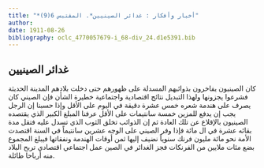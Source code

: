 ```yaml
---
title: "*أخبار وأفكار : غدائر الصينيين*. المقتبس 6(9)"
author: 
date: 1911-08-26
bibliography: oclc_4770057679-i_68-div_24.d1e5391.bib
---
```




##  غدائر الصينيين 


 كان الصينيون يفاخرون بذوائبهم المسدلة على ظهورهم حتى دخلت بلادهم المدينة الحديثة فشرعوا يجزونها ولهذا التبديل نتائج اقتصادية واجتماعية خطيرة الشأن فإن الصيني كان   يصرف على هندمة شعره  خمس  عشرة  دقيقة في اليوم على الأقل وإذا حسبنا إن الرجل يجب إن يدفع للمزين  خمسة  سانتيمات على الأقل عرفنا المبلغ الكبير الذي يقتصده الصينيون بالإقلاع عن تلك العادة ثم إن الذوائب تخلق الثوب الذي تسدل عليه فتقل مدة بقائه  عشرة  في ال  مائة  فإذا وفر الصيني على الوجه  عشرين  سانتيماً في السنة اقتصدت الأمة نحو  مائة  مليون فرنك سنوياً نضيف إليها ثمن أوقات الهندمة ونفقاتها فيبلغ المجموع بضع مئات ملايين من الفرنكات فجز الغدائر في الصين عمل اجتماعي اقتصادي تربح البلاد منه أرباحا طائلة. 
